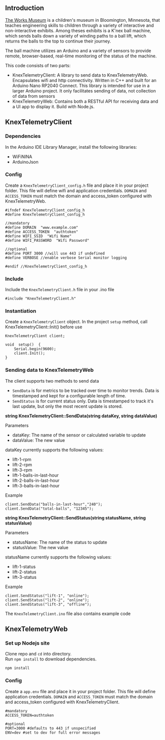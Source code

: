 


## Introduction
[The Works Museum](https://theworks.org/about-us/) is a children's museum in Bloomington, Minnesota, that teaches engineering skills to children through a variety of interactive and non-interactive exhibits. 
Among theses exhibits is a K'nex ball machine, which sends balls down a variety of winding paths to a ball lift, which returns the balls to the top to continue their journey.

The ball machine utilizes an Arduino and a variety of sensors to provide remote, browser-based, real-time monitoring of the status of the machine.

This code consists of two parts:
- KnexTelemetryClient: A library to send data to KnexTelemetryWeb. Encapsulates wifi and http connectivity. Written in C++ and built for an Arduino Nano RP2040 Connect. This library is intended for use in a larger Arduino project. It only facilitates sending of data, not collection of data from sensors
- KnexTelemetryWeb: Contains both a RESTful API for receiving data and a UI app to display it. Build with Node.js.



## KnexTelemetryClient

### Dependencies

In the Arduino IDE Library Manager, install the following libraries:
- WiFiNINA
- ArduinoJson

### Config

Create a `KnexTelemetryClient_config.h` file and place it in your project folder. This file will define wifi and application credentials. `DOMAIN` and `ACCESS_TOKEN` must match the domain and access_token configured with KnexTelemetryWeb. 

    #ifndef KnexTelemetryClient_config_h
    #define KnexTelemetryClient_config_h
    
	//mandatory
    #define DOMAIN  "www.example.com"
    #define ACCESS_TOKEN  "authtoken"
    #define WIFI_SSID  "Wifi Name"
    #define WIFI_PASSWORD  "Wifi Password"
	
	//optional
	#define PORT 3000 //will use 443 if undefined
	#define VERBOSE //enable verbose Serial monitor logging
    
    #endif //KnexTelemetryClient_config_h
	
### Include

Include the `KnexTelemetryClient.h` file in your .ino file

	#include "KnexTelemetryClient.h"

### Instantiation

Create a `KnexTelemetryClient` object. In the project `setup` method, call KnexTelemetryClient::Init() before use 

	KnexTelemetryClient client;
	
	void  setup()  {
		Serial.begin(9600);
		client.Init();
	}

### Sending data to KnexTelemetryWeb

The client supports two methods to send data
- `SendData` is for metrics to be tracked over time to monitor trends. Data is timestamped and kept for a configurable length of time.
- `SendStatus` is for current status only. Data is timestamped to track it's last update, but only the most recent update is stored. 

**string KnexTelemetryClient::SendData(string dataKey, string dataValue)**
	
Parameters  
- dataKey: The name of the sensor or calculated variable to update
- dataValue: The new value

dataKey currently supports the following values:
 - lift-1-rpm
 - lift-2-rpm
 - lift-3-rpm
 - lift-1-balls-in-last-hour
 - lift-2-balls-in-last-hour
 - lift-3-balls-in-last-hour

Example

    client.SendData("balls-in-last-hour","240");
    client.SendData("total-balls", "12345");
	
   **string KnexTelemetryClient::SendStatus(string statusName, string statusValue)**
	
Parameters
- statusName: The name of the status to update
- statusValue: The new value

statusName currently supports the following values:
 - lift-1-status
 - lift-2-status
 - lift-3-status

Example

	client.SendStatus("lift-1", "online");
	client.SendStatus("lift-2", "online");
	client.SendStatus("lift-3", "offline");

The `KnexTelemetryClient.ino` file also contains example code


## KnexTelemetryWeb



### Set up Nodejs site

Clone repo and `cd` into directory.  
Run `npm install` to download dependencies.  

	npm install
	
	
	
### Config

Create a `app.env` file and place it in your project folder. This file will define application credentials. `DOMAIN` and `ACCESS_TOKEN` must match the domain and access_token configured with KnexTelemetryClient. 

	#mandatory
	ACCESS_TOKEN=authtoken

	#optional
	PORT=3000 #defaults to 443 if unspecified
	ENV=dev #set to dev for full error messages

